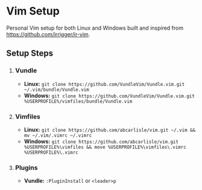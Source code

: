Vim Setup
================================

Personal Vim setup for both Linux and Windows built and inspired from https://github.com/irrigger/ir-vim.

## Setup Steps

1. ### Vundle
    - **Linux:** `git clone https://github.com/VundleVim/Vundle.vim.git ~/.vim/bundle/Vundle.vim`
    - **Windows:** `git clone https://github.com/VundleVim/Vundle.vim.git %USERPROFILE%/vimfiles/bundle/Vundle.vim`

2. ### Vimfiles
    - **Linux:** `git clone https://github.com/abcarlisle/vim.git ~/.vim && mv ~/.vim/.vimrc ~/.vimrc`
    - **Windows:** `git clone https://github.com/abcarlisle/vim.git %USERPROFILE%\vimfiles && move %USERPROFILE%\vimfiles\.vimrc %USERPROFILE%\.vimrc`

3. ### Plugins
    - **Vundle:** `:PluginInstall` or `<leader>p`
